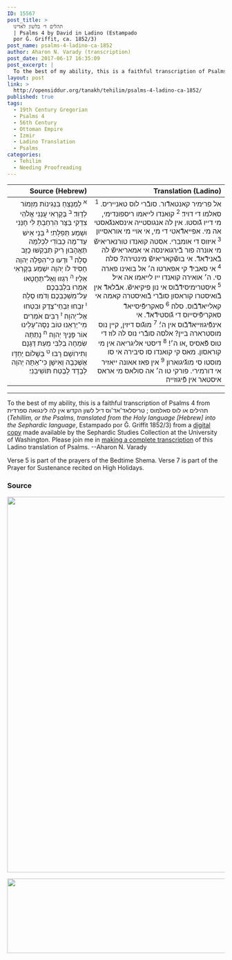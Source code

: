 ```yaml
---
ID: 15567
post_title: >
  תהלים ד׳ בלשון לאדינו
  | Psalms 4 by David in Ladino (Estampado
  por Ǧ. Griffit, ca. 1852/3)
post_name: psalms-4-ladino-ca-1852
author: Aharon N. Varady (transcription)
post_date: 2017-06-17 16:35:09
post_excerpt: |
  To the best of my ability, this is a faithful transcription of Psalms 4 from תהילים או לוס סאלמוס ; טריסלאד'אד'וס דיל לשון הקדש אין לה לינגואה ספרדית (<em>Tehillim, or the Psalms, translated from the Holy language [Hebrew] into the Sephardic language</em>, Estampado por Ǧ. Griffit 1852/3) from a <a href="http://digitalcollections.lib.washington.edu/cdm/compoundobject/collection/p16786coll3/id/2453/rec/5">digital copy</a> made available by the Sephardic Studies Collection at the University of Washington. Please join me in <a href="https://he.wikisource.org/wiki/%D7%9E%D7%A4%D7%AA%D7%97:Tehilim,_o_los_Salmos,_trezladados_del_leshon_ha-%E1%B8%B3odesh_en_la_lingua_Sefaradit.pdf">making a complete transcription</a> of this Ladino translation of Psalms. --Aharon N. Varady
layout: post
link: >
  http://opensiddur.org/tanakh/tehilim/psalms-4-ladino-ca-1852/
published: true
tags:
  - 19th Century Gregorian
  - Psalms 4
  - 56th Century
  - Ottoman Empire
  - Izmir
  - Ladino Translation
  - Psalms
categories:
  - Tehilim
  - Needing Proofreading
---
```

<table  class="copyright" style="margin-left: auto;margin-right: auto;" class="dragtable">
<thead><tr><th id="x" style="text-align: right;">Source (Hebrew)</th><th style="text-align: right;">Translation (Ladino)</th></tr></thead>
<tbody>
<tr><td style="vertical-align:top;">
<div class="liturgy" style="text-align: right;"><span lang="he">
<sup>א</sup>&nbsp;לַמְנַצֵּחַ בִּנְגִינוֹת מִזְמוֹר לְדָוִד׃ <sup>ב</sup>&nbsp;בְּקָרְאִי עֲנֵנִי אֱלֹהֵי צִדְקִי בַּצָּר הִרְחַבְתָּ לִּי חָנֵּנִי וּשְׁמַע תְּפִלָּתִי׃ <sup>ג</sup>&nbsp;בְּנֵי אִישׁ עַד־מֶה כְבוֹדִי לִכְלִמָּה תֶּאֱהָבוּן רִיק תְּבַקְשׁוּ כָזָב סֶלָה׃ <sup>ד</sup>&nbsp;וּדְעוּ כִּי־הִפְלָה יְהוָה חָסִיד לוֹ יְהוָה יִשְׁמַע בְּקָרְאִי אֵלָיו׃ <sup>ה</sup>&nbsp;רִגְזוּ וְאַל־תֶּחֱטָאוּ אִמְרוּ בִלְבַבְכֶם עַל־מִשְׁכַּבְכֶם וְדֹמּוּ סֶלָה׃ <sup>ו</sup>&nbsp;זִבְחוּ זִבְחֵי־צֶדֶק וּבִטְחוּ אֶל־יְהוָה׃ <sup>ז</sup>&nbsp;רַבִּים אֹמְרִים מִי־יַרְאֵנוּ טוֹב נְסָה־עָלֵינוּ אוֹר פָּנֶיךָ יְהוָה׃ <sup>ח</sup>&nbsp;נָתַתָּה שִׂמְחָה בְלִבִּי מֵעֵת דְּגָנָם וְתִירוֹשָׁם רָבּוּ׃ <sup>ט</sup>&nbsp;בְּשָׁלוֹם יַחְדָּו אֶשְׁכְּבָה וְאִישָׁן כִּי־אַתָּה יְהוָה לְבָדָד לָבֶטַח תּוֹשִׁיבֵנִי׃
</span></div></td>

<td style="vertical-align:top;">
<div class="ladino" style="text-align: right;"><span lang="he">
<sup>1</sup>&nbsp;‫אל פרימיר קאנטאדﬞור. ס‬ובﬞ‬רי לוס טאנייריס. ‬סאלמו‬ די דויד׃ <sup>2</sup>&nbsp;‫קואנדו לייאמו ריספונדימי,‬ מי דייו גﬞוסטו.‬‬ ‫אין לה אנגוסטייה אינסאנגﬞאסטי אה מי. ‬אפייאדﬞאטי די ‬מי, ‬אי אויי מי אוראסייון׃ <sup>3</sup>&nbsp;‫איזוס די אומב‬רי. ‬אסטה‬ ‫קואנדו טורנאריאישﬞ מי אונרה פור בﬞ‬ירגואינסה אי אמאריאישﬞ לה בﬞ‬אנידﬞאדﬞ. ‬אי ב‬ושﬞקאריאישﬞ מינטירה? סלה׃ <sup>4</sup>&nbsp;אי סאב‬ידﬞ קי אפארטו ה׳ אל ב‬ואינו פארה‬ סי. ‬ה‬׳ ‫אואירה קואנדו ייו לייאמו אה איל׃ <sup>5</sup>&nbsp;‫איסטרימיסידﬞבﬞ‬וס‬ ‫אי נון פיקיאישﬞ. ‬אבﬞלאדﬞ אין בﬞ‬ואיסטרו קוראסון סובﬞרי‬ בﬞ‬ואיסטרה קאמה אי קאלייאדﬞבﬞוס. ‬סלה׃ <sup>6</sup>&nbsp;סאקריפﬞי‫סייאדﬞ סאקריפﬞיסייוס די גﬞוסטידﬞאדﬞ. ‬אי אינפﬞיגוזייאדﬞבﬞ‬וס‬ ‫אין ה׳׃‬‬ <sup>7</sup>&nbsp;‫מוגﬞוס דיזין,‬ קיין נוס מוסטרארה ב‬יין? אלס‬ה ‫סובﬞ‬רי נוס לה לוז די טוס פﬞאסיס ,‬או ה׳!׃ <sup>8</sup>&nbsp;דיסטי‬ ‫אליגריאה אין מי קוראסון.‬ מאס קי קואנדו סו סיב‬ירה‬ ‫אי סו מוסטו סי מוגﬞיגוארון׃ <sup>9</sup>&nbsp;‫אין פאז אאונה ייאזיר אי דורמירי. פורקי טו ה׳ אה סולאס מי אראס איסטאר אין פﬞיגוזייה׃‬‬
</span></div></td>
</tr>
</tbody>
</tbody></table>

<hr />
To the best of my ability, this is a faithful transcription of Psalms 4 from תהילים או לוס סאלמוס ; טריסלאד'אד'וס דיל לשון הקדש אין לה לינגואה ספרדית (<em>Tehillim, or the Psalms, translated from the Holy language [Hebrew] into the Sephardic language</em>, Estampado por Ǧ. Griffit 1852/3) from a <a href="http://digitalcollections.lib.washington.edu/cdm/compoundobject/collection/p16786coll3/id/2453/rec/5">digital copy</a> made available by the Sephardic Studies Collection at the University of Washington. Please join me in <a href="https://he.wikisource.org/wiki/%D7%9E%D7%A4%D7%AA%D7%97:Tehilim,_o_los_Salmos,_trezladados_del_leshon_ha-%E1%B8%B3odesh_en_la_lingua_Sefaradit.pdf">making a complete transcription</a> of this Ladino translation of Psalms. --Aharon N. Varady

Verse 5 is part of the prayers of the Bedtime Shema. Verse 7 is part of the Prayer for Sustenance recited on High Holidays.

<h3>Source</h3>

<a href="https://he.wikisource.org/wiki/עמוד:Tehilim,_o_los_Salmos,_trezladados_del_leshon_ha-ḳodesh_en_la_lingua_Sefaradit.pdf/4"><img src="http://opensiddur.org/wp-content/uploads/2017/06/psalms-4a-Tehilim_o_los_Salmos_trezladados_del_leshon_ha-ḳodesh_en_la_lingua_Sefaradit.pdf.jpg" alt="" width="800" height="871" class="aligncenter size-full wp-image-15568" /></a>

<a href="https://he.wikisource.org/wiki/עמוד:Tehilim,_o_los_Salmos,_trezladados_del_leshon_ha-ḳodesh_en_la_lingua_Sefaradit.pdf/5"><img src="http://opensiddur.org/wp-content/uploads/2017/06/psalms-4b-Tehilim_o_los_Salmos_trezladados_del_leshon_ha-ḳodesh_en_la_lingua_Sefaradit.pdf.jpg" alt="" width="800" height="173" class="aligncenter size-full wp-image-15569" /></a>